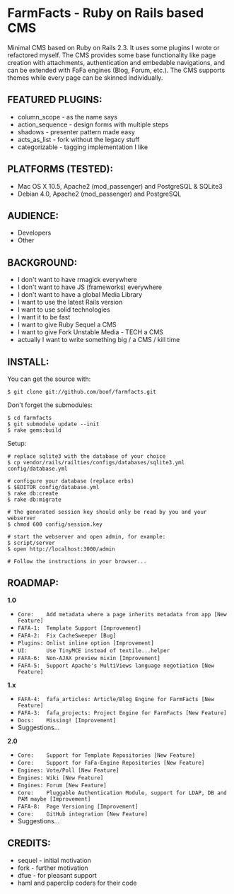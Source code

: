 FarmFacts - Ruby on Rails based CMS
===================================

Minimal CMS based on Ruby on Rails 2.3. It uses some plugins I wrote or
refactored myself. The CMS provides some base functionality like page creation
with attachments, authentication and embedable navigations, and can be
extended with FaFa engines (Blog, Forum, etc.).
The CMS supports themes while every page can be skinned individually.

FEATURED PLUGINS:
-----------------

* column\_scope - as the name says
* action\_sequence - design forms with multiple steps
* shadows - presenter pattern made easy
* acts\_as\_list - fork without the legacy stuff
* categorizable - tagging implementation I like

PLATFORMS (TESTED):
-------------------

* Mac OS X 10.5, Apache2 (mod\_passenger) and PostgreSQL & SQLite3
* Debian 4.0, Apache2 (mod\_passenger) and PostgreSQL

AUDIENCE:
---------

* Developers
* Other

BACKGROUND:
-----------

* I don't want to have rmagick everywhere
* I don't want to have JS (frameworks) everywhere
* I don't want to have a global Media Library
* I want to use the latest Rails version
* I want to use solid technologies
* I want it to be fast
* I want to give Ruby Sequel a CMS
* I want to give Fork Unstable Media - TECH a CMS
* actually I want to write something big / a CMS / kill time

INSTALL:
--------

You can get the source with:

    $ git clone git://github.com/boof/farmfacts.git

Don't forget the submodules:

    $ cd farmfacts
    $ git submodule update --init
    $ rake gems:build

Setup:

    # replace sqlite3 with the database of your choice
    $ cp vendor/rails/railties/configs/databases/sqlite3.yml config/database.yml

    # configure your database (replace erbs)
    $ $EDITOR config/database.yml
    $ rake db:create
    $ rake db:migrate

    # the generated session key should only be read by you and your webserver
    $ chmod 600 config/session.key

    # start the webserver and open admin, for example:
    $ script/server
    $ open http://localhost:3000/admin

    # Follow the instructions in your browser...

ROADMAP:
--------

**1.0**

* `Core:    Add metadata where a page inherits metadata from app [New Feature]`
* `FAFA-1:  Template Support [Improvement]`
* `FAFA-2:  Fix CacheSweeper [Bug]`
* `Plugins: Onlist inline option [Improvement]`
* `UI:      Use TinyMCE instead of textile...helper`
* `FAFA-6:  Non-AJAX preview mixin [Improvement]`
* `FAFA-5:  Support Apache's MultiViews language negotiation [New Feature]`

**1.x**

* `FAFA-4:  fafa_articles: Article/Blog Engine for FarmFacts [New Feature]`
* `FAFA-3:  fafa_projects: Project Engine for FarmFacts [New Feature]`
* `Docs:    Missing! [Improvement]`
* Suggestions...

**2.0**

* `Core:    Support for Template Repositories [New Feature]`
* `Core:    Support for FaFa-Engine Repositories [New Feature]`
* `Engines: Vote/Poll [New Feature]`
* `Engines: Wiki [New Feature]`
* `Engines: Forum [New Feature]`
* `Core:    Pluggable Authentication Module, support for LDAP, DB and PAM maybe [Improvement]`
* `FAFA-8:  Page Versioning [Improvement]`
* `Core:    GitHub integration [New Feature]`
* Suggestions...

CREDITS:
--------

* sequel - initial motivation
* fork - further motivation
* dfue - for pleasant support
* haml and paperclip coders for their code
